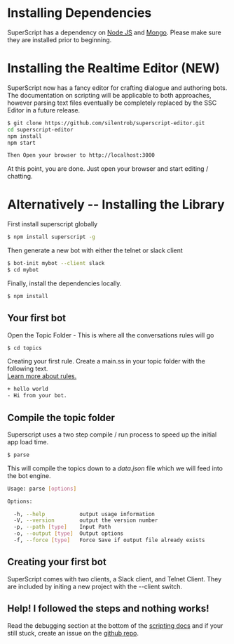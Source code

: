 
# Installing Dependencies

SuperScript has a dependency on [Node JS](nodejs.org) and [Mongo](http://www.mongodb.org/). Please make sure they are installed prior to beginning.


# Installing the Realtime Editor (NEW)

SuperScript now has a fancy editor for crafting dialogue and authoring bots. The documentation on scripting will be applicable to both approaches, however parsing text files eventually be completely replaced by the SSC Editor in a future release.

```sh
$ git clone https://github.com/silentrob/superscript-editor.git
cd superscript-editor
npm install
npm start

Then Open your browser to http://localhost:3000
```

At this point, you are done. Just open your browser and start editing / chatting.


# Alternatively -- Installing the Library

First install superscript globally

```sh
$ npm install superscript -g
```

Then generate a new bot with either the telnet or slack client

```sh
$ bot-init mybot --client slack
$ cd mybot
```

Finally, install the dependencies locally.

```sh
$ npm install
```


## Your first bot

Open the Topic Folder - This is where all the conversations rules will go

```sh
$ cd topics
```

Creating your first rule. Create a main.ss in your topic folder with the following text. <br/>[Learn more about rules.](/documentation/scripting)

```sh
+ hello world
- Hi from your bot.
```

## Compile the topic folder

Superscript uses a two step compile / run process to speed up the initial app load time.

```sh
$ parse

```

This will compile the topics down to a *data.json* file which we will feed into the bot engine.


```sh
Usage: parse [options]

Options:

  -h, --help           output usage information
  -V, --version        output the version number
  -p, --path [type]    Input Path
  -o, --output [type]  Output options
  -f, --force [type]   Force Save if output file already exists

```

## Creating your first bot

SuperScript comes with two clients, a Slack client, and Telnet Client. They are included by initing a new project with the --client switch.


## Help! I followed the steps and nothing works!
Read the debugging section at the bottom of the [scripting docs](https://github.com/silentrob/superscript/wiki) and if your still stuck, create an issue on the [github repo](https://github.com/silentrob/superscript/issues).



<!-- <div class="doc-box doc-info">
Node modules installed with the `--save` option are added to the `dependencies` list in the `package.json` file.
Then using `npm install` in the app directory will automatically install modules in the dependencies list.
</div> -->

